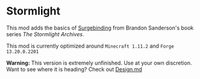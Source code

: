 Stormlight
=========

This mod adds the basics of [Surgebinding](http://coppermind.net/wiki/Surgebinding) from Brandon Sanderson's book series *The Stormlight Archives*. 

This mod is currently optimized around `Minecraft 1.11.2` and `Forge 13.20.0.2201`


**Warning:** This version is extremely unfinished. Use at your own discretion. Want to see where it is heading? Check out [Design.md](./Design.md)
